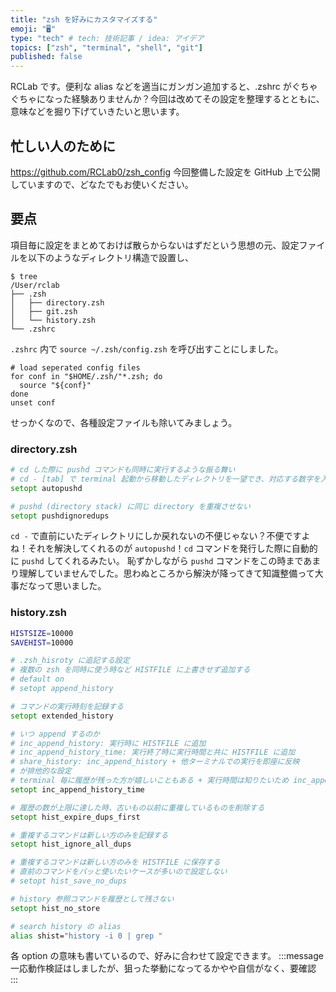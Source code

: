 ```yaml
---
title: "zsh を好みにカスタマイズする"
emoji: "🖥️"
type: "tech" # tech: 技術記事 / idea: アイデア
topics: ["zsh", "terminal", "shell", "git"]
published: false
---
```


RCLab です。便利な alias などを適当にガンガン追加すると、.zshrc がぐちゃぐちゃになった経験ありませんか？今回は改めてその設定を整理するとともに、意味などを掘り下げていきたいと思います。

## 忙しい人のために
https://github.com/RCLab0/zsh_config
今回整備した設定を GitHub 上で公開していますので、どなたでもお使いください。

## 要点
項目毎に設定をまとめておけば散らからないはずだという思想の元、設定ファイルを以下のようなディレクトリ構造で設置し、
```shell
$ tree
/User/rclab
├── .zsh
│   ├── directory.zsh
│   ├── git.zsh
│   └── history.zsh
└── .zshrc
```
`.zshrc` 内で `source ~/.zsh/config.zsh` を呼び出すことにしました。

```shell:.zshrc 該当箇所
# load seperated config files
for conf in "$HOME/.zsh/"*.zsh; do
  source "${conf}"
done
unset conf
```
せっかくなので、各種設定ファイルも除いてみましょう。

### directory.zsh
```shell:~/.zsh/directory.zsh
# cd した際に pushd コマンドも同時に実行するような振る舞い
# cd - [tab] で terminal 起動から移動したディレクトリを一望でき、対応する数字を入力することですぐに移動できる
setopt autopushd

# pushd (directory stack) に同じ directory を重複させない
setopt pushdignoredups
```
`cd -` で直前にいたディレクトリにしか戻れないの不便じゃない？不便ですよね！それを解決してくれるのが `autopushd`！`cd` コマンドを発行した際に自動的に `pushd` してくれるみたい。
恥ずかしながら `pushd` コマンドをこの時まであまり理解していませんでした。思わぬところから解決が降ってきて知識整備って大事だなって思いました。

### history.zsh
```shell:~/.zsh/history.zsh
HISTSIZE=10000
SAVEHIST=10000

# .zsh_hisroty に追記する設定
# 複数の zsh を同時に使う時など HISTFILE に上書きせず追加する
# default on
# setopt append_history

# コマンドの実行時刻を記録する
setopt extended_history

# いつ append するのか
# inc_append_history: 実行時に HISTFILE に追加
# inc_append_history_time: 実行終了時に実行時間と共に HISTFILE に追加
# share_history: inc_append_history + 他ターミナルでの実行を即座に反映
# が排他的な設定
# terminal 毎に履歴が残った方が嬉しいこともある + 実行時間は知りたいため inc_append_history_time
setopt inc_append_history_time 

# 履歴の数が上限に達した時、古いもの以前に重複しているものを削除する
setopt hist_expire_dups_first

# 重複するコマンドは新しい方のみを記録する
setopt hist_ignore_all_dups

# 重複するコマンドは新しい方のみを HISTFILE に保存する
# 直前のコマンドをパッと使いたいケースが多いので設定しない
# setopt hist_save_no_dups

# history 参照コマンドを履歴として残さない
setopt hist_no_store

# search history の alias
alias shist="history -i 0 | grep "
```
各 option の意味も書いているので、好みに合わせて設定できます。
:::message
一応動作検証はしましたが、狙った挙動になってるかやや自信がなく、要確認
:::
